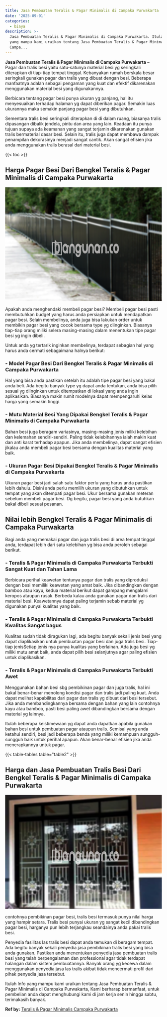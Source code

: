 ```yaml
---
title: Jasa Pembuatan Teralis & Pagar Minimalis di Campaka Purwakarta
date: '2025-09-01'
categories:
  - biaya
description: >-
  Jasa Pembuatan Teralis & Pagar Minimalis di Campaka Purwakarta. Itulah Info
  yang mampu kami uraikan tentang Jasa Pembuatan Teralis & Pagar Minimalis di
  Campa...
---
```


**Jasa Pembuatan Teralis & Pagar Minimalis di Campaka Purwakarta** – Pagar dan tralis besi yaitu satu-satunya material besi yg seringkali diterapkan di tiap-tiap tempat tinggal. Kebanyakan rumah berskala besar seringkali gunakan pagar dan tralis yang dibuat dengan besi. Beberapa manfaatnya adalah sebagai pengaman yang kuat dan efektif dikarenakan menggunakan material besi yang digunakannya.

Berbicara tentang pagar besi punya ukuran yg panjang, hal itu menyesuaikan terhadap halaman yg dapat diberikan pagar. Semakin luas ukurannya maka semakin panjang pagar besi yang dibutuhkan.

Sementara tralis besi seringkali diterapkan di di dalam ruang, biasanya tralis dipasangan dibalik jendela, pintu dan area yang lain. Keadaan itu punya tujuan supaya ada keamanan yang sangat terjamin dikarenakan gunakan tralis bermaterial dasar besi. Selain itu, tralis juga dapat membawa dampak penampilan dekorasinya menjadi sangat cantik. Akan sangat efisien jika anda menggunakan tralis berasal dari material besi.

{{< toc >}}

## Harga Pagar Besi Dari Bengkel Teralis & Pagar Minimalis di Campaka Purwakarta

![Jasa Pembuatan Teralis & Pagar Minimalis di Campaka Purwakarta](/images/pagar-minimalis-murah-64.png)

Apakah anda menghendaki membeli pagar besi? Membeli pagar besi pasti membutuhkan budget yang harus anda persiapkan untuk mendapatkan pagar besi. Selain membelinya, anda juga bisa lakukan order untuk membikin pagar besi yang cocok bersama type yg diinginkan. Biasanya tiap-tiap orang miliki selera masing-masing dalam menentukan tipe pagar besi yg ingin dibeli.

Untuk anda yg tertarik inginkan membelinya, terdapat sebagian hal yang harus anda cermati sebagaimana halnya berikut:
### \- Model Pagar Besi Dari Bengkel Teralis & Pagar Minimalis di Campaka Purwakarta

Hal yang bisa anda pastikan setelah itu adalah tipe pagar besi yang bakal anda beli. Ada begitu banyak type yg dapat anda tentukan, anda bisa pilih sesuai yg diinginkan untuk ditempatkan di lokasi yang anda ingin aplikasikan. Biasanya makin rumit modelnya dapat mempengaruhi kelas harga yang semakin tinggi.

### \- Mutu Material Besi Yang Dipakai Bengkel Teralis & Pagar Minimalis di Campaka Purwakarta

Bahan besi juga beragam variasinya, masing-masing jenis miliki kelebihan dan kelemahan sendiri-sendiri. Paling tidak kelebihannya ialah makin kuat dan anti karat terhadap apapun. Jika anda membelinya, dapat sangat efisien jikalau anda membeli pagar besi bersama dengan kualitas material yang baik.

### \- Ukuran Pagar Besi Dipakai Bengkel Teralis & Pagar Minimalis di Campaka Purwakarta

Ukuran pagar besi jadi salah satu faktor perlu yang harus anda pastikan lebih dahulu. Disini anda perlu memilih ukuran yang dibutuhkan untuk tempat yang akan ditempati pagar besi. Ukur bersama gunakan meteran sebelum membeli pagar besi. Dg begitu, pagar besi yang anda butuhkan bakal dibeli sesuai pesanan.

## Nilai lebih Bengkel Teralis & Pagar Minimalis di Campaka Purwakarta

Bagi anda yang memakai pagar dan juga tralis besi di area tempat tinggal anda, terdapat lebih dari satu kelebihan yg bisa anda peroleh sebagai berikut.

### \- Teralis & Pagar Minimalis di Campaka Purwakarta Terbukti Sangat Kuat dan Tahan Lama

Berbicara perihal keawetan tentunya pagar dan tralis yang diproduksi dengan besi memiliki keawetan yang amat baik. Jika dibandingkan dengan bamboo atau kayu, kedua material berikut dapat gampang mengalami keropos ataupun rusak. Berbeda kalau anda gunakan pagar dan tralis dari material besi. Keawetannya dapat paling terjamin sebab material yg digunakan punyai kualitas yang baik.

### \- Teralis & Pagar Minimalis di Campaka Purwakarta Terbukti Kwalitas Sangat bagus

Kualitas sudah tidak diragukan lagi, ada begitu banyak sekali jenis besi yang dapat diaplikasikan untuk pembuatan pagar besi dan juga tralis besi. Tiap-tiap jenisSetiap jenis nya punya kualitas yang berlainan. Ada juga besi yg miliki mutu amat baik, anda dapat pilih besi selanjutnya agar paling efisien untuk diaplikasikan.

### \- Teralis & Pagar Minimalis di Campaka Purwakarta Terbukti Awet

Menggunakan bahan besi sbg pembikinan pagar dan juga tralis, hal ini bakal benar-benar menolong kondisi pagar dan tralis jadi paling kuat. Anda dapat melihat kapabilitas dari pagar dan tralis yg dibuat dari besi tersebut. Jika anda membandingkannya bersama dengan bahan yang lain contohnya kayu atau bamboo, pasti besi paling awet dibandingkan bersama dengan material yg lainnya.

Itulah beberapa keistimewaan yg dapat anda dapatkan apabila gunakan bahan besi untuk pembuatan pagar ataupun tralis. Semisal yang anda ketahui sendiri, besi jadi beberapa benda yang miliki kemampuan sungguh-sungguh baik untuk perihal apapun. Akan benar-benar efisien jika anda menerapkannya untuk pagar.

{{< table-tables table="table2" >}}

## Harga dan Jasa Pembuatan Tralis Besi Dari Bengkel Teralis & Pagar Minimalis di Campaka Purwakarta

![Jasa Pembuatan Teralis & Pagar Minimalis di Campaka Purwakarta](/images/teralis-minimalis-murah-19.png)

contohnya pembikinan pagar besi, tralis besi termasuk punya nilai harga yang hampir setara. Tralis besi punyai ukuran yg sangat kecil dibandingkan pagar besi, harganya pun lebih terjangkau seandainya anda pakai tralis besi.

Penyedia fasilitas las tralis besi dapat anda temukan di beragam tempat. Ada begitu banyak sekali penyedia jasa pembikinan tralis besi yang bisa anda gunakan. Pastikan anda menentukan penyedia jasa pembuatan tralis besi yang telah berpengalaman dan professional agar tidak terdapat halangan dalam sistem pembuatannya. Banyak orang yg kecewa dalam menggunakan penyedia jasa las tralis akibat tidak mencermati profil dari pihak penyedia jasa tersebut.

Itulah Info yang mampu kami uraikan tentang Jasa Pembuatan Teralis & Pagar Minimalis di Campaka Purwakarta, Kami berharap bermanfaat, untuk pembelian anda dapat menghubungi kami di jam kerja senin hingga sabtu, terimakasih banyak.

**Ref by:** [Teralis & Pagar Minimalis Campaka Purwakarta](https://id.wikipedia.org/wiki/Teralis)
